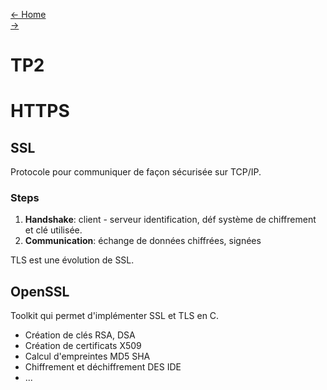 [← Home](../README.md)    
[→]()

# TP2

# HTTPS

## SSL
Protocole pour communiquer de façon sécurisée sur TCP/IP.
### Steps
1. **Handshake**: client - serveur identification, déf système de chiffrement et clé utilisée.
2. **Communication**: échange de données chiffrées, signées

TLS est une évolution de SSL.

## OpenSSL 
Toolkit qui permet d'implémenter SSL et TLS en C. 
- Création de clés RSA, DSA
- Création de certificats X509
- Calcul d'empreintes MD5 SHA
- Chiffrement et déchiffrement DES IDE
- ...
